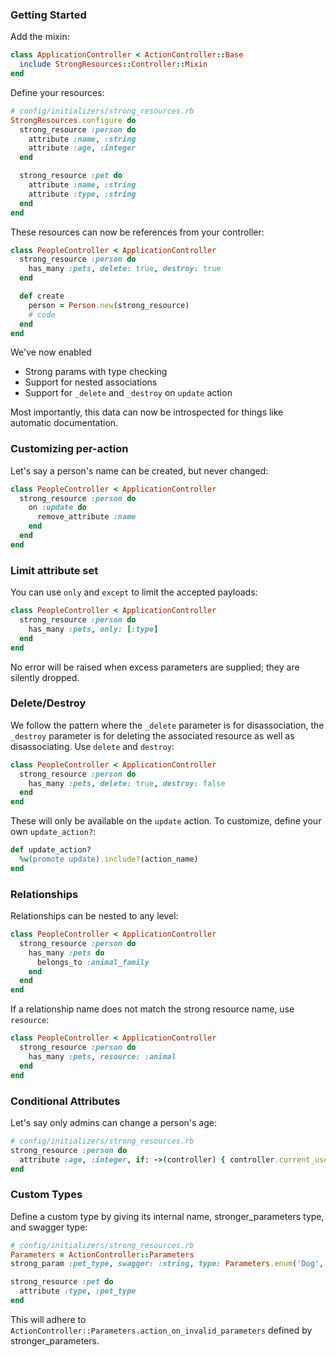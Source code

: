 ### Getting Started

Add the mixin:

```ruby
class ApplicationController < ActionController::Base
  include StrongResources::Controller::Mixin
end
```

Define your resources:

```ruby
# config/initializers/strong_resources.rb
StrongResources.configure do
  strong_resource :person do
    attribute :name, :string
    attribute :age, :integer
  end

  strong_resource :pet do
    attribute :name, :string
    attribute :type, :string
  end
end
```

These resources can now be references from your controller:

```ruby
class PeopleController < ApplicationController
  strong_resource :person do
    has_many :pets, delete: true, destroy: true
  end

  def create
    person = Person.new(strong_resource)
    # code
  end
end
```

We've now enabled

* Strong params with type checking
* Support for nested associations
* Support for `_delete` and `_destroy` on `update` action

Most importantly, this data can now be introspected for things like automatic documentation.

### Customizing per-action

Let's say a person's name can be created, but never changed:

```ruby
class PeopleController < ApplicationController
  strong_resource :person do
    on :update do
      remove_attribute :name
    end
  end
end
```

### Limit attribute set

You can use `only` and `except` to limit the accepted payloads:

```ruby
class PeopleController < ApplicationController
  strong_resource :person do
    has_many :pets, only: [:type]
  end
end
```

No error will be raised when excess parameters are supplied; they are silently dropped.

### Delete/Destroy

We follow the pattern where the `_delete` parameter is for disassociation, the `_destroy` parameter is for deleting the associated resource as well as disassociating. Use `delete` and `destroy`:

```ruby
class PeopleController < ApplicationController
  strong_resource :person do
    has_many :pets, delete: true, destroy: false
  end
end
```

These will only be available on the `update` action. To customize, define your own `update_action?`:

```ruby
def update_action?
  %w(promote update).include?(action_name)
end
```

### Relationships

Relationships can be nested to any level:

```ruby
class PeopleController < ApplicationController
  strong_resource :person do
    has_many :pets do
      belongs_to :animal_family
    end
  end
end
```

If a relationship name does not match the strong resource name, use `resource`:

```ruby
class PeopleController < ApplicationController
  strong_resource :person do
    has_many :pets, resource: :animal
  end
end
```

### Conditional Attributes

Let's say only admins can change a person's age:

```ruby
# config/initializers/strong_resources.rb
strong_resource :person do
  attribute :age, :integer, if: ->(controller) { controller.current_user.admin? }
end
```

### Custom Types

Define a custom type by giving its internal name, stronger_parameters type, and swagger type:

```ruby
# config/initializers/strong_resources.rb
Parameters = ActionController::Parameters
strong_param :pet_type, swagger: :string, type: Parameters.enum('Dog', 'Cat')

strong_resource :pet do
  attribute :type, :pet_type
end
```

This will adhere to `ActionController::Parameters.action_on_invalid_parameters` defined by stronger_parameters.
